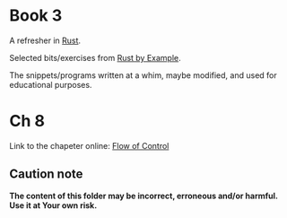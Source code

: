 # Book 3

A refresher in [Rust](https://www.rust-lang.org/).

Selected bits/exercises from [Rust by Example](https://doc.rust-lang.org/rust-by-example/).

The snippets/programs written at a whim, maybe modified, and used for educational purposes.

# Ch 8

Link to the chapeter online: [Flow of Control](https://doc.rust-lang.org/rust-by-example/flow_control.html)

## Caution note

**The content of this folder may be incorrect, erroneous and/or harmful. Use it at Your own risk.**

